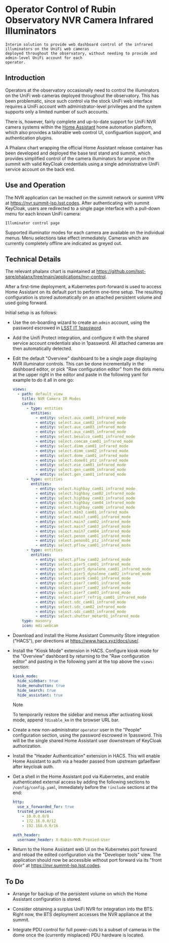 # Operator Control of Rubin Observatory NVR Camera Infrared Illuminators

```{abstract}
Interim solution to provide web dashboard control of the infrared illuminators on the UniFi web cameras
deployed throughout the observatory, without needing to provide and admin-level UniFi account for each
operator.
```

## Introduction

Operators at the observatory occasionally need to control the illuminators on the UniFi web cameras deployed
throughout the observatory.  This has been problematic, since such control via the stock UniFi web interface
requires a UniFi account with administrator-level privileges and the system supports only a limited number of
such accounts.

There is, however, fairly complete and up-to-date support for UniFi NVR camera systems within the [Home
Assistant](https://home-assistant.io) home automation platform, which also provides a tailorable web control
UI, configuartion support, and authentication plugins.

A Phalanx chart wrapping the official Home Assistant release container has been developed and deployed the
base test stand and summit, which provides simplified control of the camera illuminators for anyone on the
summit with valid KeyCloak credentials using a single administrative UniFi service account on the back end.


## Use and Operation

The NVR application can be reached on the summit network or summit VPN at <https://nvr.summit-lsp.lsst.codes>.
After authenticating with summit KeyCloak, users are redirected to a single page interface with a pull-down
menu for each known UniFi camera:

```{figure} interface.png
Illuminator control page
```

Supported illuminator modes for each camera are available on the individual menus.  Menu selections take
effect immediately.  Cameras which are currently completely offline are indicated as greyed out.


## Technical Details

The relevant phalanx chart is maintained at
<https://github.com/lsst-sqre/phalanx/tree/main/applications/nvr-control>.

After a first-time deployment, a Kubernetes port-forward is used to access Home Assistant on its default port
to perform one-time setup. The resulting configuration is stored automatically on an attached persistent
volume and used going forward.

Initial setup is as follows:

* Use the on-boarding wizard to create an ``admin`` account, using the password escrowed in [LSST IT
  1password](lsstid.1password.com).

* Add the Unifi Protect integration, and configure it with the shared service account credentials also in
  1password.  All attached cameras are then automatically detected.

* Edit the default "Overview" dashboard to be a single page displaying NVR illuminator controls.  This
  can be done incrementally in the dashboard editor, or pick "Raw configuration editor" from the dots menu
  at the upper right in the editor and paste in the following yaml for example to do it all in one go:
  ```yaml
  views:
    - path: default_view
      title: NVR Camera IR Modes
      cards:
        - type: entities
          entities:
            - entity: select.aux_cam01_infrared_mode
            - entity: select.aux_cam02_infrared_mode
            - entity: select.aux_cam03_infrared_mode
            - entity: select.aux_cam05_infrared_mode
            - entity: select.besalco_cam01_infrared_mode
            - entity: select.comcam_cam01_infrared_mode
            - entity: select.dimm_cam01_infrared_mode
            - entity: select.dimm_cam02_infrared_mode
            - entity: select.dome_cam01_infrared_mode
            - entity: select.dome01_ptz_infrared_mode
            - entity: select.eie_cam01_infrared_mode
            - entity: select.gen_cam00_infrared_mode
            - entity: select.gen_cam01_infrared_mode
        - type: entities
          entities:
            - entity: select.highbay_cam01_infrared_mode
            - entity: select.highbay_cam02_infrared_mode
            - entity: select.highbay_cam03_infrared_mode
            - entity: select.highbay_cam04_infrared_mode
            - entity: select.highbay_cam06_infrared_mode
            - entity: select.m1m3_cam01_infrared_mode
            - entity: select.main7_cam01_infrared_mode
            - entity: select.main7_cam02_infrared_mode
            - entity: select.main7_cam03_infrared_mode
            - entity: select.main7_cam04_infrared_mode
            - entity: select.penon_cam01_infrared_mode
            - entity: select.penon01_ptz_infrared_mode
            - entity: select.pflow_cam01_infrared_mode
        - type: entities
          entities:
            - entity: select.pflow_cam02_infrared_mode
            - entity: select.pier5_cam01_infrared_mode
            - entity: select.pier5_dynalene_cam01_infrared_mode
            - entity: select.pier5_dynalene_cam02_infrared_mode
            - entity: select.pier6_cam01_infrared_mode
            - entity: select.pier7_cam01_infrared_mode
            - entity: select.pier7_cam02_infrared_mode
            - entity: select.pier7_cam03_infrared_mode
            - entity: select.pier7_refrig_cam01_infrared_mode
            - entity: select.sdc_cam01_infrared_mode
            - entity: select.sdc_cam02_infrared_mode
            - entity: select.sdc_cam03_infrared_mode
            - entity: select.shutter_motor01_infrared_mode
      type: masonry
      icon: mdi:webcam
  ```

* Download and install the Home Assistant Community Store integration ("HACS"), per directions at
  <https://www.hacs.xyz/docs/use/>.

* Install the "Kiosk Mode" extension in HACS.  Configure kiosk mode for the "Overview" dashboard by returning
  to the "Raw configuration editor" and pasting in the following yaml at the top above the ``views:`` section:
  ```yaml
  kiosk_mode:
    hide_sidebar: true
    hide_menubutton: true
    hide_search: true
    hide_assistant: true
  ```
  > [!Note]
  > To temporarily restore the sidebar and menus after activating kiosk mode, append ``?disable_km`` in the
  > browser URL bar.

* Create a new non-administrator ``operator`` user in the "People" configuration section, using the password
  escrowed in 1password. This will be the single shared Home Assistant user downstream of KeyCloak
  authorization.

* Install the "Header Authentication" extension in HACS.  This will enable Home Assistant to auth via
  a header passed from upstream gafaelfawr after keycloak auth.

* Get a shell in the Home Assistant pod via Kubernetes, and enable authenticated external access by adding
  the following sections to ``/config/config.yaml``, immediately before the ``!include`` sections at the end:
  ```yaml
  http:
    use_x_forwarded_for: true
    trusted_proxies:
      - 10.0.0.0/8
      - 172.16.0.0/12
      - 192.168.0.0/16

  auth_header:
    username_header: X-Rubin-NVR-Proxied-User
  ```

* Return to the Home Assistant web UI on the Kubernetes port forward and reload the edited configuration via
  the "Developer tools" view.  The application should now be accessible without port forward via its "front
  door" at <https://nvr.summit-lsp.lsst.codes>.


## To Do

* Arrange for backup of the persistent volume on which the Home Assistant configuration is stored.

* Consider obtaining a surplus UniFi NVR for integration into the BTS.  Right now, the BTS deployment accesses
  the NVR appliance at the summit.

* Integrate PDU control for full power-cuts to a subset of cameras in the dome once the (currently misplaced)
  PDU hardware is located.

<br><br>
